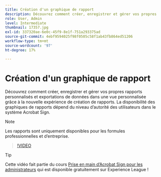 ```yaml
---
title: Création d'un graphique de rapport
description: Découvrez comment créer, enregistrer et gérer vos propres rapports personnalisés et exportations de données
role: User, Admin
level: Intermediate
thumbnail: 17357.jpg
exl-id: 337320ae-6e0c-45f9-8e1f-751a293375ad
source-git-commit: 4ebf9594025f98f0505c58f1ab43fb864ed51206
workflow-type: tm+mt
source-wordcount: '97'
ht-degree: 17%

---
```


# Création d&#39;un graphique de rapport

Découvrez comment créer, enregistrer et gérer vos propres rapports personnalisés et exportations de données dans une vue personnalisée grâce à la nouvelle expérience de création de rapports. La disponibilité des graphiques de rapports dépend du niveau d’autorité des utilisateurs dans le système Acrobat Sign.

>[!NOTE]
>
>Les rapports sont uniquement disponibles pour les formules professionnelles et d’entreprise.

>[!VIDEO](https://video.tv.adobe.com/v/33812?quality=12&learn=on&hidetitle=true)

>[!TIP]
>
>Cette vidéo fait partie du cours [Prise en main d’Acrobat Sign pour les administrateurs](https://experienceleague.adobe.com/?recommended=Sign-A-1-2020.2) qui est disponible gratuitement sur Experience League !
